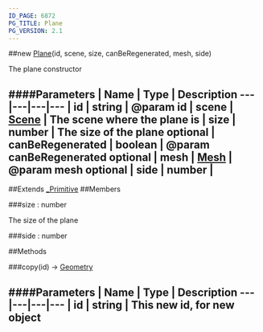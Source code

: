 ```yaml
---
ID_PAGE: 6872
PG_TITLE: Plane
PG_VERSION: 2.1
---
```

##new [Plane](page.php?p=6755)(id, scene, size, canBeRegenerated, mesh, side)



The plane constructor




####Parameters
 | Name | Type | Description
---|---|---|---
 | id | string | @param id
 | scene | [Scene](page.php?p=6662) | The scene where the plane is
 | size | number | The size of the plane
optional | canBeRegenerated | boolean | @param canBeRegenerated
optional | mesh | [Mesh](page.php?p=6659) | @param mesh
optional | side | number | 
---

##Extends [_Primitive](page.php?p=6864)
##Members

###size : number




The size of the plane









###side : number




##Methods

###copy(id) &rarr; [Geometry](page.php?p=6771)

####Parameters
 | Name | Type | Description
---|---|---|---
 | id | string | This new id, for new object
---
